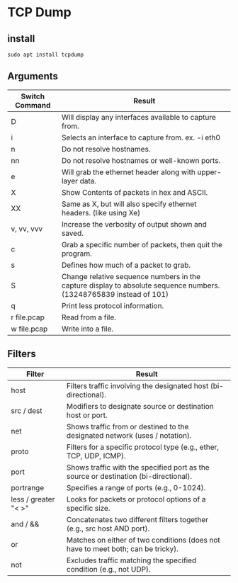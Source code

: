 # TCP Dump

## install
```
sudo apt install tcpdump 
```
## Arguments
| Switch Command | Result                                                                                                     |
|----------------|------------------------------------------------------------------------------------------------------------|
| D              | Will display any interfaces available to capture from.                                                      |
| i              | Selects an interface to capture from. ex. -i eth0                                                           |
| n              | Do not resolve hostnames.                                                                                  |
| nn             | Do not resolve hostnames or well-known ports.                                                               |
| e              | Will grab the ethernet header along with upper-layer data.                                                  |
| X              | Show Contents of packets in hex and ASCII.                                                                  |
| XX             | Same as X, but will also specify ethernet headers. (like using Xe)                                          |
| v, vv, vvv     | Increase the verbosity of output shown and saved.                                                           |
| c              | Grab a specific number of packets, then quit the program.                                                   |
| s              | Defines how much of a packet to grab.                                                                      |
| S              | Change relative sequence numbers in the capture display to absolute sequence numbers. (13248765839 instead of 101) |
| q              | Print less protocol information.                                                                            |
| r file.pcap    | Read from a file.                                                                                          |
| w file.pcap    | Write into a file.                                                                                         |

## Filters

| Filter      | Result                                                                                      |
|-------------|---------------------------------------------------------------------------------------------|
| host        | Filters traffic involving the designated host (bi-directional).                             |
| src / dest  | Modifiers to designate source or destination host or port.                                  |
| net         | Shows traffic from or destined to the designated network (uses / notation).                |
| proto       | Filters for a specific protocol type (e.g., ether, TCP, UDP, ICMP).                         |
| port        | Shows traffic with the specified port as the source or destination (bi-directional).        |
| portrange   | Specifies a range of ports (e.g., 0-1024).                                                   |
| less / greater "< >" | Looks for packets or protocol options of a specific size.                                |
| and / &&    | Concatenates two different filters together (e.g., src host AND port).                       |
| or          | Matches on either of two conditions (does not have to meet both; can be tricky).             |
| not         | Excludes traffic matching the specified condition (e.g., not UDP).                           |







